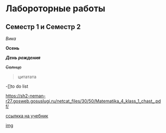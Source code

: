 # Лабороторные работы 
## Семестр 1 и Семестр 2
*Вика*

**Осень**

***День рождения***

~~Солнце~~

> цитатата

-[]to do list

<https://sh2-neman-r27.gosweb.gosuslugi.ru/netcat_files/30/50/Matematika_4_klass_1_chast_.pdf/>

[ссылкка на учебник](https://sh2-neman-r27.gosweb.gosuslugi.ru/netcat_files/30/50/Matematika_4_klass_1_chast_.pdf "открой")

[img](https://avatars.mds.yandex.net/i?id=b5c39b51d5405876c013c3fb10dbd667d42bae06-5083805-images-thumbs&n=13 "open") 

